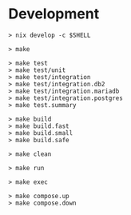 # Development

```shell
> nix develop -c $SHELL
```

```shell
> make
```

```shell
> make test
> make test/unit
> make test/integration
> make test/integration.db2
> make test/integration.mariadb
> make test/integration.postgres
> make test.summary
```

```shell
> make build
> make build.fast
> make build.small
> make build.safe
```

```shell
> make clean
```

```shell
> make run
```

```shell
> make exec
```

```shell
> make compose.up
> make compose.down
```
